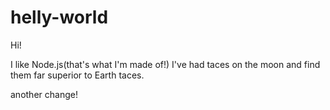 # helly-world

Hi!

I like Node.js(that's what I'm made of!)
I've had taces on the moon and find them far superior to Earth taces.

another change!
